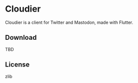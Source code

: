 # Cloudier

Cloudier is a client for Twitter and Mastodon, made with Flutter.

## Download

TBD

## License

zlib
